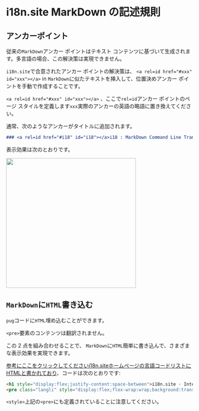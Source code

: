 # i18n.site MarkDown の記述規則

## アンカーポイント

従来の`MarkDown`アンカー ポイントはテキスト コンテンツに基づいて生成されます。多言語の場合、この解決策は実現できません。

`i18n.site`で合意されたアンカー ポイントの解決策は、 `<a rel=id href="#xxx" id="xxx"></a>` in `MarkDown`に似たテキストを挿入して、位置決めアンカー ポイントを手動で作成することです。

`<a rel=id href="#xxx" id="xxx"></a>` 、ここで`rel=id`アンカー ポイントのページ スタイルを定義します`xxx`実際のアンカーの英語の略語に置き換えてください。

通常、次のようなアンカーがタイトルに追加されます。

```md
### <a rel=id href="#i18" id="i18"></a>i18 : MarkDown Command Line Translation Tool
```

表示効果は次のとおりです。

<img src="//p.3ti.site/1721381136.avif" width="350">

## `MarkDown`に`HTML`書き込む

`pug`コードに`HTML`埋め込むことができます。

`<pre>`要素のコンテンツは翻訳されません。

この 2 点を組み合わせることで、 `MarkDown`に`HTML`簡単に書き込んで、さまざまな表示効果を実現できます。

[参考にここをクリックしてくださいi18n.siteホームページの言語コードリストにHTMLと書かれており](//raw.githubusercontent.com/i18n-site/md/main/zh/README.md)、コードは次のとおりです:

```html
<h1 style="display:flex;justify-content:space-between">i18n.site ⋅ International Solutions<img src="//p.3ti.site/logo.svg" style="user-select:none;margin-top:-1px;width:42px"></h1>
<pre class="langli" style="display:flex;flex-wrap:wrap;background:transparent;border:1px solid #eee;font-size:12px;box-shadow:0 0 3px inset #eee;padding:12px 5px 4px 12px;justify-content:space-between;"><style>pre.langli i{font-weight:300;font-family:s;margin-right:2px;margin-bottom:8px;font-style:normal;color:#666;border-bottom:1px dashed #ccc;}</style><i>English</i><i>简体中文</i><i>Deutsch</i> … …</pre>
```

`<style>`上記の`<pre>`にも定義されていることに注意してください。